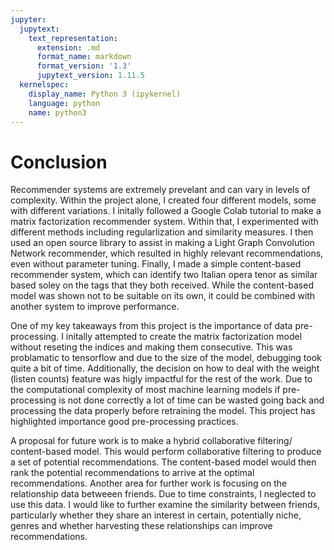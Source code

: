 ```yaml
---
jupyter:
  jupytext:
    text_representation:
      extension: .md
      format_name: markdown
      format_version: '1.3'
      jupytext_version: 1.11.5
  kernelspec:
    display_name: Python 3 (ipykernel)
    language: python
    name: python3
---
```


<!-- #region -->
# Conclusion


Recommender systems are extremely prevelant and can vary in levels of complexity. Within the project alone, I created four different models, some with different variations. I initally followed a Google Colab tutorial to make a matrix factorization recommender system. Within that, I experimented with different methods including regularlization and similarity measures. I then used an open source library to assist in making a Light Graph Convolution Network recommender, which resulted in highly relevant recommendations, even without parameter tuning. Finally, I made a simple content-based recommender system, which can identify two Italian opera tenor as similar based soley on the tags that they both received. While the content-based model was shown not to be suitable on its own, it could be combined with another system to improve performance.

One of my key takeaways from this project is the importance of data pre-processing. I initally attempted to create the matrix factorization model without reseting the indices and making them consecutive. This was problamatic to tensorflow and due to the size of the model, debugging took quite a bit of time. Additionally, the decision on how to deal with the weight (listen counts) feature was higly impactful for the rest of the work. Due to the computational complexity of most machine learning models if pre-processing is not done correctly a lot of time can be wasted going back and processing the data properly before retraining the model. This project has highlighted importance good pre-processing practices.

A proposal for future work is to make a hybrid collaborative filtering/ content-based model. This would perform collaborative filtering to produce a set of potential recommendations. The content-based model would then rank the potential recommendations to arrive at the optimal recommendations. Another area for further work is focusing on the relationship data betweeen friends. Due to time constraints, I neglected to use this data. I would like to further examine the similarity between friends, particularly whether they share an interest in certain, potentially niche, genres and whether harvesting these relationships can improve recommendations.
<!-- #endregion -->

